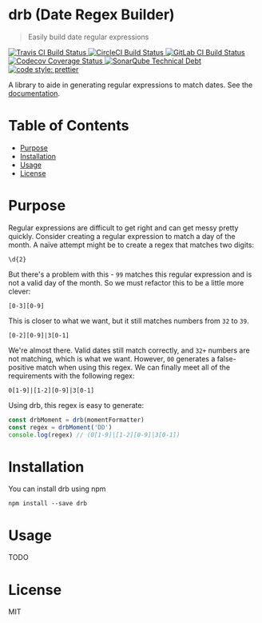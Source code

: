 # drb (Date Regex Builder) <!-- omit in toc -->

> Easily build date regular expressions

<p>
  <a href="https://travis-ci.org/mattpjohnson/drb">
    <img alt="Travis CI Build Status" src="https://img.shields.io/travis/mattpjohnson/drb/master.svg?style=flat&label=Travis+CI">
  </a>
  <a href="https://circleci.com/gh/mattpjohnson/drb">
    <img alt="CircleCI Build Status" src="https://img.shields.io/circleci/project/github/mattpjohnson/drb/master.svg?style=flat&label=CircleCI">
  </a>
  <a href="https://gitlab.com/mattpjohnson/crb/pipelines">
    <img alt="GitLab CI Build Status" src="https://gitlab.com/mattpjohnson/drb/badges/master/build.svg?style=flat">
  </a>
  <a href="https://codecov.io/gh/mattpjohnson/drb">
    <img alt="Codecov Coverage Status" src="https://img.shields.io/codecov/c/github/mattpjohnson/drb?style=flat">
  </a>
  <a href="https://sonarcloud.io/dashboard?id=mattpjohnson_drb">
    <img alt="SonarQube Technical Debt" src="https://img.shields.io/sonar/http/sonarcloud.io/mattpjohnson_drb/tech_debt.svg?style=flat">
  </a>
  <a href="https://github.com/prettier/prettier#badge">
    <img alt="code style: prettier" src="https://img.shields.io/badge/code_style-prettier-ff69b4.svg?style=flat">
  </a>
</p>

A library to aide in generating regular expressions to match dates. See the [documentation](https://mattpjohnson.github.io/drb).

# Table of Contents <!-- omit in toc -->

- [Purpose](#purpose)
- [Installation](#installation)
- [Usage](#usage)
- [License](#license)

# Purpose

Regular expressions are difficult to get right and can get messy pretty quickly. Consider creating a regular expression to match a day of the month. A naïve attempt might be to create a regex that matches two digits:

```shell
\d{2}
```

But there's a problem with this - `99` matches this regular expression and is not a valid day of the month. So we must refactor this to be a little more clever:

```shell
[0-3][0-9]
```

This is closer to what we want, but it still matches numbers from `32` to `39`.

```shell
[0-2][0-9]|3[0-1]
```

We're almost there. Valid dates still match correctly, and `32+` numbers are not matching, which is what we want. However, `00` generates a false-positive match when using this regex. We can finally meet all of the requirements with the following regex:

```shell
0[1-9]|[1-2][0-9]|3[0-1]
```

Using drb, this regex is easy to generate:

```javascript
const drbMoment = drb(momentFormatter)
const regex = drbMoment('DD')
console.log(regex) // (0[1-9]|[1-2][0-9]|3[0-1])
```

# Installation

You can install drb using npm

```shell
npm install --save drb
```

# Usage

TODO

# License

MIT
